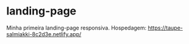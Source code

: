 # landing-page
Minha primeira landing-page responsiva. Hospedagem: https://taupe-salmiakki-8c2d3e.netlify.app/
